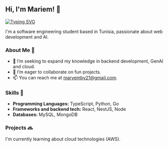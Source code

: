 ## Hi, I'm Mariem! 👋

[![Typing SVG](https://readme-typing-svg.herokuapp.com?font=Fira+Code&size=25&pause=1000&width=435&lines=Web+Developer;Machine+Learning+Enthusiast;Aspiring+Entrepreneur)](https://git.io/typing-svg)

I'm a software engineering student based in Tunisia, passionate about web development and AI.

### About Me 🙌

- 🌱 I’m seeking to expand my knowledge in backend development, GenAI and cloud.
- 👯 I’m eager to collaborate on fun projects.
- 📫 You can reach me at maryemby21@gmail.com.

### Skills 🚀

- **Programming Languages:** TypeScript, Python, Go
- **Frameworks and backend tech:** React, NestJS, Node
- **Databases:** MySQL, MongoDB

### Projects 🔜
I'm currently learning about cloud technologies (AWS).
<!--
**fancyvanilla/fancyvanilla** is a ✨ _special_ ✨ repository because its `README.md` (this file) appears on your GitHub profile.

Here are some ideas to get you started:

- 🔭 I’m currently working on ...
- 🌱 I’m currently learning ...
- 👯 I’m looking to collaborate on ...
- 🤔 I’m looking for help with ...
- 💬 Ask me about ...
- 📫 How to reach me: ...
- 😄 Pronouns: ...
- ⚡ Fun fact: ...
-->
